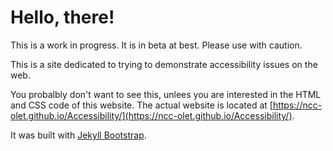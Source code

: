 # Hello, there!

This is a work in progress. It is in beta at best. Please use with caution.

This is a site dedicated to trying to demonstrate accessibility issues on the web.

You probalbly don't want to see this, unlees you are interested in the HTML and CSS code of this website. The actual website is located at [https://ncc-olet.github.io/Accessibility/](https://ncc-olet.github.io/Accessibility/).

It was built with [Jekyll Bootstrap](http://jekyllbootstrap.com).
